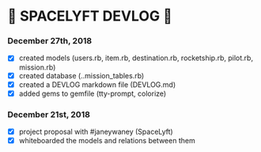 # :rocket: SPACELYFT DEVLOG :rocket:


### December 27th, 2018
- [x] created models (users.rb, item.rb, destination.rb, rocketship.rb, pilot.rb, mission.rb)
- [x] created database (..mission_tables.rb)
- [x] created a DEVLOG markdown file (DEVLOG.md)
- [x] added gems to gemfile (tty-prompt, colorize)

### December 21st, 2018
- [x] project proposal with #janeywaney (SpaceLyft)
- [x] whiteboarded the models and relations between them
